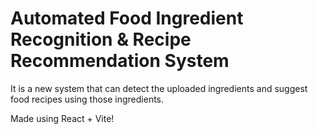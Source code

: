# Automated Food Ingredient Recognition & Recipe Recommendation System

It is a new system that can detect the uploaded ingredients and suggest food recipes using those ingredients.

Made using React + Vite!
